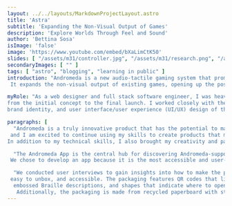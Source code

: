 ```yaml
---
layout: ../../layouts/MarkdownProjectLayout.astro
title: 'Astra'
subtitle: 'Expanding the Non-Visual Output of Games'
description: 'Explore Worlds Through Feel and Sound'
author: 'Bettina Sosa'
isImage: 'false'
image: 'https://www.youtube.com/embed/bXaLimCtK50'
slides: [ "/assets/m31/controller.jpg", "/assets/m31/research.png", "/assets/m31/specs.png","/assets/m31/app.png", "/assets/m31/controller.png" ]
secondaryImages: [ "" ]
tags: [ "astro", "blogging", "learning in public" ]
introduction: "Andromeda is a new audio-tactile gaming system that promotes socially inclusive play between visually impaired and sighted individuals.
 It expands the non-visual output of existing games, opening up the possibility for people with severe visual impairments to explore digital spaces and experience games."

myRole: "As a web designer and full stack software engineer, I was heavily involved in all aspects of the Andromeda project,
from the initial concept to the final launch. I worked closely with the team to develop the overall aesthetics,
brand identity, and user interface/user experience (UI/UX) design of the product, as well as the engineering of the audio-tactile gaming system."

paragraphs: [
  "Andromeda is a truly innovative product that has the potential to make a real difference in the lives of people with disabilities. I am proud of my work on this project,
 and I am excited to continue using my skills to create products that make the world a more inclusive place.
In addition to my technical skills, I also brought my creativity and passion for social impact to the Andromeda project.",

  "The Andromeda App is the central hub for discovering Andromeda-supported games, finding other players, and learning how to use Controller M31.
 We chose to develop an app because it is the most accessible and user-friendly way to communicate the necessary information to our target audience.",

  "We conducted user interviews to gain insights into how to make the packaging for Controller M31 fun,
 easy to unbox, and accessible. The packaging features QR codes that link to voiceover walk-throughs,
  embossed Braille descriptions, and shapes that indicate where to open the magnetic lid of the box.
   Additionally, the packaging is made from recycled paperboard with starch-based adhesive to connect the parts together." ]
---
```


